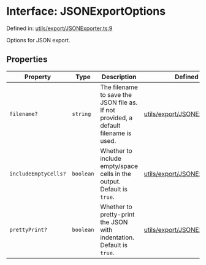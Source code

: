 # Interface: JSONExportOptions

Defined in: [utils/export/JSONExporter.ts:9](https://github.com/humanbydefinition/p5.asciify/blob/4d546c48ccedf48d92566d5d67cf0ee23c09e577/src/lib/utils/export/JSONExporter.ts#L9)

Options for JSON export.

## Properties

| Property                                            | Type      | Description                                                                         | Defined in                                                                                                                                                                |
| --------------------------------------------------- | --------- | ----------------------------------------------------------------------------------- | ------------------------------------------------------------------------------------------------------------------------------------------------------------------------- |
| <a id="filename"></a> `filename?`                   | `string`  | The filename to save the JSON file as. If not provided, a default filename is used. | [utils/export/JSONExporter.ts:13](https://github.com/humanbydefinition/p5.asciify/blob/4d546c48ccedf48d92566d5d67cf0ee23c09e577/src/lib/utils/export/JSONExporter.ts#L13) |
| <a id="includeemptycells"></a> `includeEmptyCells?` | `boolean` | Whether to include empty/space cells in the output. Default is `true`.              | [utils/export/JSONExporter.ts:19](https://github.com/humanbydefinition/p5.asciify/blob/4d546c48ccedf48d92566d5d67cf0ee23c09e577/src/lib/utils/export/JSONExporter.ts#L19) |
| <a id="prettyprint"></a> `prettyPrint?`             | `boolean` | Whether to pretty-print the JSON with indentation. Default is `true`.               | [utils/export/JSONExporter.ts:25](https://github.com/humanbydefinition/p5.asciify/blob/4d546c48ccedf48d92566d5d67cf0ee23c09e577/src/lib/utils/export/JSONExporter.ts#L25) |
